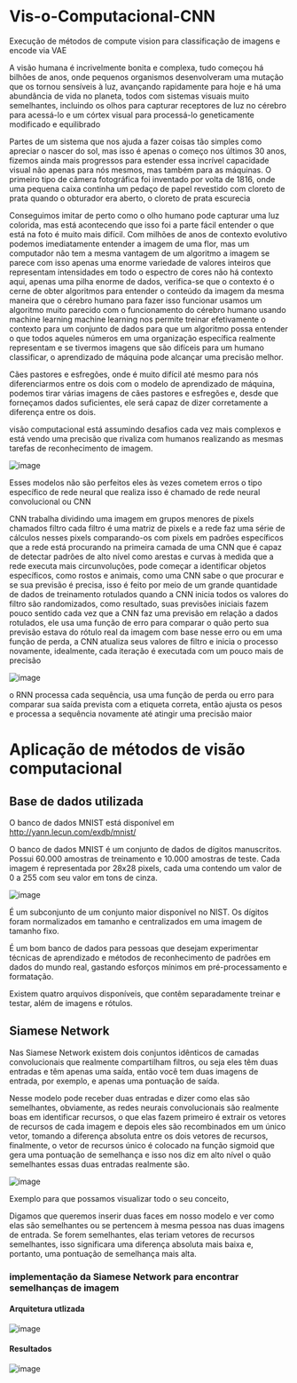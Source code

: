 # Vis-o-Computacional-CNN
Execução de métodos de compute vision para classificação de imagens e encode via VAE

A visão humana é incrivelmente bonita e complexa, tudo começou há bilhões de anos, onde pequenos organismos desenvolveram uma mutação que os tornou sensíveis à luz, avançando rapidamente para hoje e há uma abundância de vida no planeta, todos com sistemas visuais muito semelhantes, incluindo os olhos para capturar receptores de luz no cérebro para acessá-lo e um córtex visual para processá-lo geneticamente modificado e equilibrado

Partes de um sistema que nos ajuda a fazer coisas tão simples como apreciar o nascer do sol, mas isso é apenas o começo nos últimos 30 anos, fizemos ainda mais progressos para estender essa incrível capacidade visual não apenas para nós mesmos, mas também para as máquinas. O primeiro tipo de câmera fotográfica foi inventado por volta de 1816, onde uma pequena caixa continha um pedaço de papel revestido com cloreto de prata quando o obturador era aberto, o cloreto de prata escurecia



Conseguimos imitar de perto como o olho humano pode capturar uma luz colorida, mas está acontecendo que isso foi a parte fácil entender o que está na foto é muito mais difícil. Com milhões de anos de contexto evolutivo podemos imediatamente entender a imagem de uma flor, mas um computador não tem a mesma vantagem de um algoritmo a imagem se parece com isso apenas uma enorme variedade de valores inteiros que representam intensidades em todo o espectro de cores não há contexto aqui, apenas uma pilha enorme de dados, verifica-se que o contexto é o cerne de obter algoritmos para entender o conteúdo da imagem da mesma maneira que o cérebro humano para fazer isso funcionar usamos um algoritmo muito parecido com o funcionamento do cérebro humano usando machine learning machine learning nos permite treinar efetivamente o contexto para um conjunto de dados para que um algoritmo possa entender o que todos aqueles números em uma organização específica realmente representam e se tivermos imagens que são difíceis para um humano classificar, o aprendizado de máquina pode alcançar uma precisão melhor.


Cães pastores e esfregões, onde é muito difícil até mesmo para nós diferenciarmos entre os dois com o modelo de aprendizado de máquina, podemos tirar várias imagens de cães pastores e esfregões e, desde que forneçamos dados suficientes, ele será capaz de dizer corretamente a diferença entre os dois.


visão computacional está assumindo desafios cada vez mais complexos e está vendo uma precisão que rivaliza com humanos realizando as mesmas tarefas de reconhecimento de imagem.

![image](https://user-images.githubusercontent.com/14276167/179123469-3c203033-199d-4472-8d39-61a02de81f6d.png)

Esses modelos não são perfeitos eles às vezes cometem erros o tipo específico de rede neural que realiza isso é chamado de rede neural convolucional ou CNN

CNN trabalha dividindo uma imagem em grupos menores de pixels chamados filtro cada filtro é uma matriz de pixels e a rede faz uma série de cálculos nesses pixels comparando-os com pixels em padrões específicos que a rede está procurando na primeira camada de uma CNN que é capaz de detectar padrões de alto nível como arestas e curvas à medida que a rede executa mais circunvoluções, pode começar a identificar objetos específicos, como rostos e animais, como uma CNN sabe o que procurar e se sua previsão é precisa, isso é feito por meio de um grande quantidade de dados de treinamento rotulados quando a CNN inicia todos os valores do filtro são randomizados, como resultado, suas previsões iniciais fazem pouco sentido cada vez que a CNN faz uma previsão em relação a dados rotulados, ele usa uma função de erro para comparar o quão perto sua previsão estava do rótulo real da imagem com base nesse erro ou em uma função de perda, a CNN atualiza seus valores de filtro e inicia o processo novamente, idealmente, cada iteração é executada com um pouco mais de precisão

![image](https://user-images.githubusercontent.com/14276167/179123521-48f356e8-57f3-41f2-95dc-e6c7839a6d2f.png)

o RNN processa cada sequência, usa uma função de perda ou erro para comparar sua saída prevista com a etiqueta correta, então ajusta os pesos e processa a sequência novamente até atingir uma precisão maior

# Aplicação de métodos de visão computacional
## Base de dados utilizada

O banco de dados MNIST está disponível em http://yann.lecun.com/exdb/mnist/

O banco de dados MNIST é um conjunto de dados de dígitos manuscritos. Possui 60.000 amostras de treinamento e 10.000 amostras de teste. Cada imagem é representada por 28x28 pixels, cada uma contendo um valor de 0 a 255 com seu valor em tons de cinza.

![image](https://user-images.githubusercontent.com/14276167/179138147-adadd93a-7dd7-4acf-ab1b-fa176a44af12.png)

É um subconjunto de um conjunto maior disponível no NIST. Os dígitos foram normalizados em tamanho e centralizados em uma imagem de tamanho fixo.

É um bom banco de dados para pessoas que desejam experimentar técnicas de aprendizado e métodos de reconhecimento de padrões em dados do mundo real, gastando esforços mínimos em pré-processamento e formatação.

Existem quatro arquivos disponíveis, que contêm separadamente treinar e testar, além de imagens e rótulos.

## Siamese Network
Nas Siamese Network existem dois conjuntos idênticos de camadas convolucionais que realmente compartilham filtros, ou seja eles têm duas entradas e têm apenas uma saída, então você tem duas imagens de entrada, por exemplo, e apenas uma pontuação de saída.

Nesse modelo pode receber duas entradas e dizer como elas são semelhantes, obviamente, as redes neurais convolucionais são realmente boas em identificar recursos, o que elas fazem primeiro é extrair os vetores de recursos de cada imagem e depois eles são recombinados em um único vetor, tomando a diferença absoluta entre os dois vetores de recursos, finalmente, o vetor de recursos único é colocado na função sigmoid que gera uma pontuação de semelhança e isso nos diz em alto nível o quão semelhantes essas duas entradas realmente são.

![image](https://user-images.githubusercontent.com/14276167/179136944-45658e8b-e13c-4278-b516-2971fb572414.png)

Exemplo para que possamos visualizar todo o seu conceito,

Digamos que queremos inserir duas faces em nosso modelo e ver como elas são semelhantes ou se pertencem à mesma pessoa nas duas imagens de entrada. Se forem semelhantes, elas teriam vetores de recursos semelhantes, isso significara uma diferença absoluta mais baixa e, portanto, uma pontuação de semelhança mais alta.

### implementação da Siamese Network para encontrar semelhanças de imagem
#### Arquitetura utlizada
![image](https://user-images.githubusercontent.com/14276167/179137184-b2790515-bdc4-43fe-9644-351ec5f7be06.png)

#### Resultados
![image](https://user-images.githubusercontent.com/14276167/179141161-85485c9a-8e76-4f45-94b8-c5c63deed31b.png)

